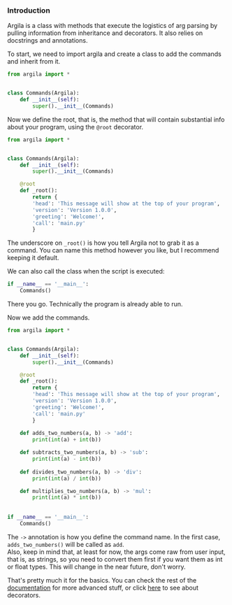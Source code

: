 ### Introduction
Argila is a class with methods that execute the logistics of arg parsing by pulling information from inheritance and decorators.
It also relies on docstrings and annotations.

To start, we need to import argila and create a class to add the commands and inherit from it.
```python
from argila import *


class Commands(Argila):
	def __init__(self):
		super().__init__(Commands)
```

Now we define the root, that is, the method that will contain substantial info about your program, using the `@root` decorator.  
```python
from argila import *


class Commands(Argila):
	def __init__(self):
		super().__init__(Commands)

	@root
	def _root():
		return {
		'head': 'This message will show at the top of your program',
		'version': 'Version 1.0.0',
		'greeting': 'Welcome!',
		'call': 'main.py'
		}
```
The underscore on `_root()` is how you tell Argila not to grab it as a command. You can name this method however you like, but I recommend keeping it default.  

We can also call the class when the script is executed:
```python
if __name__ == '__main__':
	Commands()
```
There you go. Technically the program is already able to run.  

Now we add the commands.  
```python
from argila import *


class Commands(Argila):
	def __init__(self):
		super().__init__(Commands)

	@root
	def _root():
		return {
		'head': 'This message will show at the top of your program',
		'version': 'Version 1.0.0',
		'greeting': 'Welcome!',
		'call': 'main.py'
		}
		
	def adds_two_numbers(a, b) -> 'add':
		print(int(a) + int(b))

	def subtracts_two_numbers(a, b) -> 'sub':
		print(int(a) - int(b))
		
	def divides_two_numbers(a, b) -> 'div':
		print(int(a) / int(b))

	def multiplies_two_numbers(a, b) -> 'mul':
		print(int(a) * int(b))
		
		
if __name__ == '__main__':
	Commands()
```
The `->` annotation is how you define the command name. In the first case, `adds_two_numbers()` will be called as `add`.  
Also, keep in mind that, at least for now, the args come raw from user input, that is, as strings, so you need to convert them first if you want them as int or float types. This will change in the near future, don't worry.

That's pretty much it for the basics. You can check the rest of the [documentation][doc] for more advanced stuff, or click [here][dec] to see about decorators.

[doc]: /doc/
[dec]: /doc/decorators.md
 
